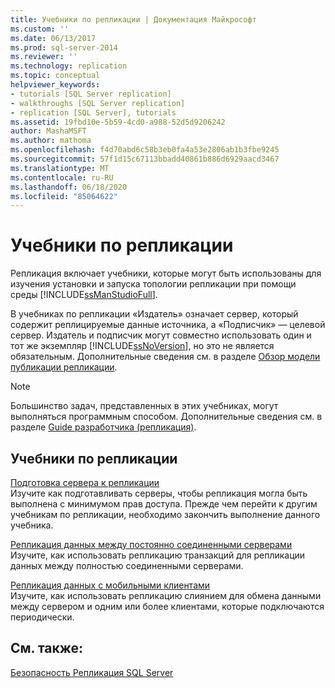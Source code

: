 ```yaml
---
title: Учебники по репликации | Документация Майкрософт
ms.custom: ''
ms.date: 06/13/2017
ms.prod: sql-server-2014
ms.reviewer: ''
ms.technology: replication
ms.topic: conceptual
helpviewer_keywords:
- tutorials [SQL Server replication]
- walkthroughs [SQL Server replication]
- replication [SQL Server], tutorials
ms.assetid: 19fbd10e-5b59-4cd0-a988-52d5d9206242
author: MashaMSFT
ms.author: mathoma
ms.openlocfilehash: f4d70abd6c58b3eb0fa4a53e2806ab1b3fbe9245
ms.sourcegitcommit: 57f1d15c67113bbadd40861b886d6929aacd3467
ms.translationtype: MT
ms.contentlocale: ru-RU
ms.lasthandoff: 06/18/2020
ms.locfileid: "85064622"
---
```

# <a name="replication-tutorials"></a>Учебники по репликации
  Репликация включает учебники, которые могут быть использованы для изучения установки и запуска топологии репликации при помощи среды [!INCLUDE[ssManStudioFull](../../includes/ssmanstudiofull-md.md)].  
  
 В учебниках по репликации «Издатель» означает сервер, который содержит реплицируемые данные источника, а «Подписчик» — целевой сервер. Издатель и подписчик могут совместно использовать один и тот же экземпляр [!INCLUDE[ssNoVersion](../../includes/ssnoversion-md.md)], но это не является обязательным. Дополнительные сведения см. в разделе [Обзор модели публикации репликации](publish/replication-publishing-model-overview.md).  
  
> [!NOTE]  
>  Большинство задач, представленных в этих учебниках, могут выполняться программным способом. Дополнительные сведения см. в разделе [Guide разработчика &#40;репликация&#41;](concepts/replication-developer-documentation.md).  
  
## <a name="replication-tutorials"></a>Учебники по репликации  
 [Подготовка сервера к репликации](tutorial-preparing-the-server-for-replication.md)  
 Изучите как подготавливать серверы, чтобы репликация могла быть выполнена с минимумом прав доступа. Прежде чем перейти к другим учебникам по репликации, необходимо закончить выполнение данного учебника.  
  
 [Репликация данных между постоянно соединенными серверами](tutorial-replicating-data-between-continuously-connected-servers.md)  
 Изучите, как использовать репликацию транзакций для репликации данных между полностью соединенными серверами.  
  
 [Репликация данных с мобильными клиентами](tutorial-replicating-data-with-mobile-clients.md)  
 Изучите, как использовать репликацию слиянием для обмена данными между сервером и одним или более клиентами, которые подключаются периодически.  
  
## <a name="see-also"></a>См. также:  
 [Безопасность Репликация SQL Server](security/view-and-modify-replication-security-settings.md)  
  
  
